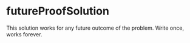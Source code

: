 # futureProofSolution
This solution works for any future outcome of the problem. Write once, works forever.
